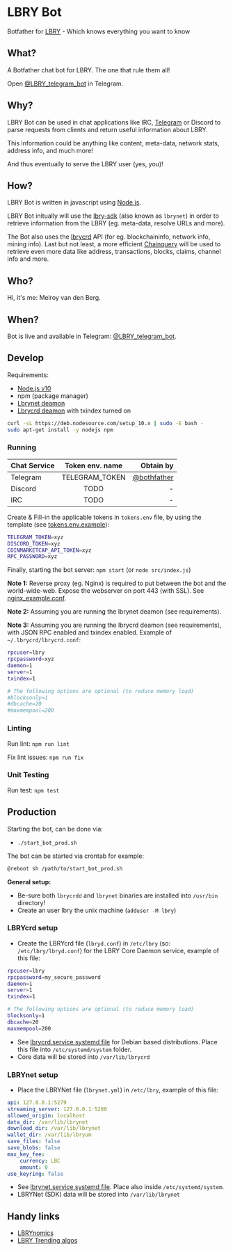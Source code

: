 # LBRY Bot

Botfather for [LBRY](https://lbry.com/) - Which knows everything you want to know

## What?

A Botfather chat bot for LBRY. The one that rule them all!

Open [@LBRY_telegram_bot](https://telegram.me/LBRY_telegram_bot) in Telegram.

## Why?

LBRY Bot can be used in chat applications like IRC, [Telegram](https://telegram.org/apps) or Discord to parse requests from clients and return useful information about LBRY.

This information could be anything like content, meta-data, network stats, address info, and much more!

And thus eventually to serve the LBRY user (yes, you)!

## How?

LBRY Bot is written in javascript using [Node.js](https://nodejs.org/en/download/).

LBRY Bot initually will use the [lbry-sdk](https://github.com/lbryio/lbry-sdk) (also known as `lbrynet`) in order to retrieve information from the LBRY (eg.  meta-data, resolve URLs and more).

The Bot also uses the [lbrycrd](https://github.com/lbryio/lbrycrd) API (for eg. blockchaininfo, network info, mining info). Last but not least, a more efficient [Chainquery](https://github.com/lbryio/chainquery) will be used to retrieve even more data like address, transactions, blocks, claims, channel info and more.

## Who?

Hi, it's me: Melroy van den Berg.

## When?

Bot is live and available in Telegram: [@LBRY_telegram_bot](https://telegram.me/LBRY_telegram_bot).

## Develop

Requirements:

* [Node.js v10](https://nodejs.org/en/download/)
* npm (package manager)
* [Lbrynet deamon](https://github.com/lbryio/lbry-sdk/releases)
* [Lbrycrd deamon](https://github.com/lbryio/lbrycrd) with txindex turned on

```sh
curl -sL https://deb.nodesource.com/setup_10.x | sudo -E bash -
sudo apt-get install -y nodejs npm
```

### Running

| Chat Service  | Token env. name    | Obtain by                                    |
| ------------- |:------------------:| --------------------------------------------:|
| Telegram      | TELEGRAM_TOKEN     | [@bothfather](https://telegram.me/BotFather) |
| Discord       | TODO               | -                                            |
| IRC           | TODO               | -                                            |

Create & Fill-in the applicable tokens in `tokens.env` file, by using the template (see [tokens.env.example](tokens.env.example)):

```sh
TELEGRAM_TOKEN=xyz
DISCORD_TOKEN=xyz
COINMARKETCAP_API_TOKEN=xyz
RPC_PASSWORD=xyz
```

Finally, starting the bot server: `npm start` (or `node src/index.js`)

**Note 1:** Reverse proxy (eg. Nginx) is required to put between the bot and the world-wide-web. Expose the webserver on port 443 (with SSL). See [nginx_example.conf](nginx_example.conf).

**Note 2:** Assuming you are running the lbrynet deamon (see requirements).

**Note 3:** Assuming you are running the lbrycrd deamon (see requirements), with JSON RPC enabled and txindex enabled. Example of `~/.lbrycrd/lbrycrd.conf`:

```sh
rpcuser=lbry
rpcpassword=xyz
daemon=1
server=1
txindex=1

# The following options are optional (to reduce memory load)
#blocksonly=1 
#dbcache=20
#maxmempool=200
```

### Linting

Run lint: `npm run lint`

Fix lint issues: `npm run fix`

### Unit Testing

Run test: `npm test`

## Production

Starting the bot, can be done via:

* `./start_bot_prod.sh`

The bot can be started via crontab for example:

```sh
@reboot sh /path/to/start_bot_prod.sh
```

**General setup:**

* Be-sure both `lbrycrdd` and `lbrynet` binaries are installed into `/usr/bin` directory!
* Create an user lbry the unix machine (`adduser -M lbry`)

### LBRYcrd setup

* Create the LBRYcrd file (`lbryd.conf`) in `/etc/lbry` (so: `/etc/lbry/lbryd.conf`) for the LBRY Core Daemon service, example of this file:

```sh
rpcuser=lbry
rpcpassword=my_secure_password
daemon=1
server=1
txindex=1

# The following options are optional (to reduce memory load)
blocksonly=1
dbcache=20
maxmempool=200
```

* See [lbrycrd.service systemd file](lbrycrd.service) for Debian based distributions. Place this file into `/etc/systemd/system` folder.
* Core data will be stored into `/var/lib/lbrycrd`

### LBRYnet setup

* Place the LBRYNet file (`lbrynet.yml`) in `/etc/lbry`, example of this file:

```yml
api: 127.0.0.1:5279
streaming_server: 127.0.0.1:5280
allowed_origin: localhost
data_dir: /var/lib/lbrynet
download_dir: /var/lib/lbrynet
wallet_dir: /var/lib/lbryum
save_files: false
save_blobs: false
max_key_fee:
    currency: LBC
    amount: 0
use_keyring: false
```

* See [lbrynet.service systemd file](lbrynet.service). Place also inside `/etc/systemd/system`.
* LBRYNet (SDK) data will be stored into `/var/lib/lbrynet`

## Handy links 

* [LBRYnomics](https://lbrynomics.com)
* [LBRY Trending algos](https://github.com/eggplantbren/lbry-trending-algos)

